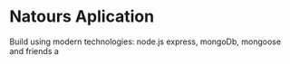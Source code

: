 # Natours Aplication

Build using modern technologies: node.js express, mongoDb, mongoose and friends
a
